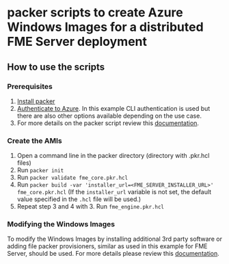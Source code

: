# packer scripts to create Azure Windows Images for a distributed FME Server deployment
## How to use the scripts
### Prerequisites
1. [Install packer](https://learn.hashicorp.com/tutorials/packer/get-started-install-cli)
2. [Authenticate to Azure](https://www.packer.io/plugins/builders/azure). In this example CLI authentication is used but there are also other options available depending on the use case.
3. For more details on the packer script review this [documentation](https://learn.microsoft.com/en-us/azure/virtual-machines/windows/build-image-with-packer).
### Create the AMIs
1. Open a command line in the packer directory (directory with .pkr.hcl files)
2. Run `packer init`
3. Run `packer validate fme_core.pkr.hcl`
4. Run `packer build -var 'installer_url=<FME_SERVER_INSTALLER_URL>' fme_core.pkr.hcl` (If the `installer_url` variable is not set, the default value specified in the `.hcl` file will be used.)
5. Repeat step 3 and 4 with 3. Run `fme_engine.pkr.hcl`
### Modifying the Windows Images
To modify the Windows Images by installing additional 3rd party software or adding file packer provisioners, similar as used in this example for FME Server, should be used. For more details please review this [documentation](https://www.packer.io/docs/provisioners).